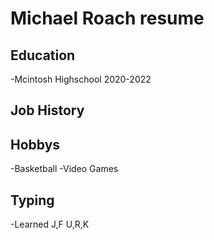 # Michael Roach resume

## Education
   -Mcintosh Highschool 2020-2022
   
## Job History


## Hobbys
 -Basketball
 -Video Games
 
 ## Typing
 -Learned J,F U,R,K
